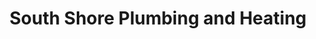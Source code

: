 ---
title: "South Shore Plumbing and Heating"
url: /chicago/south-shore-plumbing-and-heating/
shop: Baustoffe
---